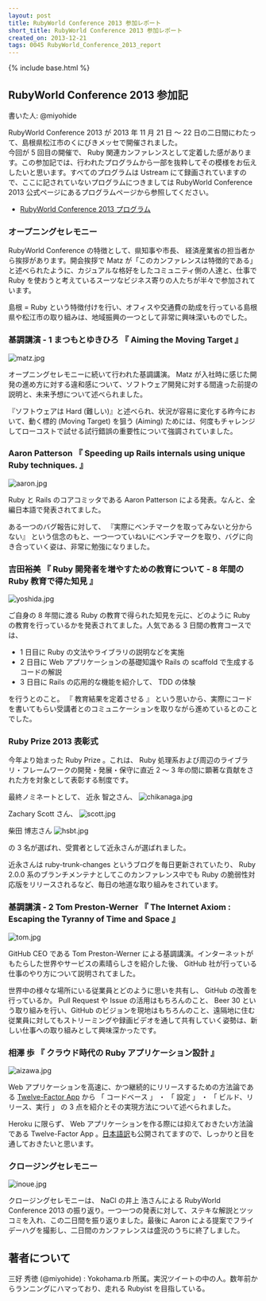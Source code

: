```yaml
---
layout: post
title: RubyWorld Conference 2013 参加レポート
short_title: RubyWorld Conference 2013 参加レポート
created_on: 2013-12-21
tags: 0045 RubyWorld_Conference_2013_report
---
```

{% include base.html %}


## RubyWorld Conference 2013 参加記

書いた人: @miyohide

RubyWorld Conference 2013 が 2013 年 11 月 21 日 〜 22 日の二日間にわたって、島根県松江市のくにびきメッセで開催されました。<br />
今回が 5 回目の開催で、 Ruby 関連カンファレンスとして定着した感があります。この参加記では、行われたプログラムから一部を抜粋してその模様をお伝えしたいと思います。すべてのプログラムは Ustream にて録画されていますので、ここに記されていないプログラムにつきましては RubyWorld Conference 2013 公式ページにあるプログラムページから参照してください。

* [RubyWorld Conference 2013 プログラム](http://www.rubyworld-conf.org/ja/program/)


### オープニングセレモニー

RubyWorld Conference の特徴として、県知事や市長、 経済産業省の担当者から挨拶があります。開会挨拶で Matz が「このカンファレンスは特徴的である」と述べられたように、カジュアルな格好をしたコミュニティ側の人達と、仕事で Ruby を使おうと考えているスーツなビジネス寄りの人たちが半々で参加されています。

島根 = Ruby という特徴付けを行い、オフィスや交通費の助成を行っている島根県や松江市の取り組みは、地域振興の一つとして非常に興味深いものでした。

### 基調講演 - 1 まつもとゆきひろ 『 Aiming the Moving Target 』
![matz.jpg]({{base}}{{site.baseurl}}/images/0045-RubyWorld_Conference_2013_report/matz.jpg)

オープニングセレモニーに続いて行われた基調講演。 Matz が入社時に感じた開発の進め方に対する違和感について、ソフトウェア開発に対する間違った前提の説明と、未来予想について述べられました。

『ソフトウェアは Hard (難しい)』と述べられ、状況が容易に変化する昨今において、動く標的 (Moving Target) を狙う (Aiming) ためには、何度もチャレンジしてローコストで試せる試行錯誤の重要性について強調されていました。

### Aaron Patterson 『 Speeding up Rails internals using unique Ruby techniques. 』
![aaron.jpg]({{base}}{{site.baseurl}}/images/0045-RubyWorld_Conference_2013_report/aaron.jpg)

Ruby と Rails のコアコミッタである Aaron Patterson による発表。なんと、全編日本語で発表されてました。

ある一つのバグ報告に対して、 『実際にベンチマークを取ってみないと分からない』 という信念のもと、一つ一つていねいにベンチマークを取り、バグに向き合っていく姿は、非常に勉強になりました。

### 吉田裕美 『 Ruby 開発者を増やすための教育について - 8 年間の Ruby 教育で得た知見 』
![yoshida.jpg]({{base}}{{site.baseurl}}/images/0045-RubyWorld_Conference_2013_report/yoshida.jpg)

ご自身の 8 年間に渡る Ruby の教育で得られた知見を元に、どのように Ruby の教育を行っているかを発表されてました。人気である 3 日間の教育コースでは、

* 1 日目に Ruby の文法やライブラリの説明などを実施
* 2 日目に Web アプリケーションの基礎知識や Rails の scaffold で生成するコードの解説
* 3 日目に Rails の応用的な機能を紹介して、 TDD の体験


を行うとのこと。 『 教育結果を定着させる 』 という思いから、実際にコードを書いてもらい受講者とのコミュニケーションを取りながら進めているとのことでした。

### Ruby Prize 2013 表彰式

今年より始まった Ruby Prize 。これは、 Ruby 処理系および周辺のライブラリ・フレームワークの開発・発展・保守に直近 2 〜 3 年の間に顕著な貢献をされた方を対象として表彰する制度です。

最終ノミネートとして、 近永 智之さん、
![chikanaga.jpg]({{base}}{{site.baseurl}}/images/0045-RubyWorld_Conference_2013_report/chikanaga.jpg)

Zachary Scott さん、
![scott.jpg]({{base}}{{site.baseurl}}/images/0045-RubyWorld_Conference_2013_report/scott.jpg)

柴田 博志さん
![hsbt.jpg]({{base}}{{site.baseurl}}/images/0045-RubyWorld_Conference_2013_report/hsbt.jpg)

の 3 名が選ばれ、受賞者として近永さんが選ばれました。

近永さんは ruby-trunk-changes というブログを毎日更新されていたり、 Ruby 2.0.0 系のブランチメンテナとしてこのカンファレンス中でも Ruby の脆弱性対応版をリリースされるなど、毎日の地道な取り組みをされています。

### 基調講演 - 2 Tom Preston-Werner 『 The Internet Axiom : Escaping the Tyranny of Time and Space 』
![tom.jpg]({{base}}{{site.baseurl}}/images/0045-RubyWorld_Conference_2013_report/tom.jpg)

GitHub CEO である Tom Preston-Werner による基調講演。インターネットがもたらした世界やサービスの素晴らしさを紹介した後、 GitHub 社が行っている仕事のやり方について説明されてました。

世界中の様々な場所にいる従業員とどのように思いを共有し、 GitHub の改善を行っているか。 Pull Request や Issue の活用はもちろんのこと、 Beer 30 という取り組みを行い、GitHub のビジョンを現地はもちろんのこと、遠隔地に住む従業員に対してもストリーミングや録画ビデオを通して共有していく姿勢は、新しい仕事への取り組みとして興味深かったです。

### 相澤 歩 『 クラウド時代の Ruby アプリケーション設計 』
![aizawa.jpg]({{base}}{{site.baseurl}}/images/0045-RubyWorld_Conference_2013_report/aizawa.jpg)

Web アプリケーションを高速に、かつ継続的にリリースするための方法論である [Twelve-Factor App](http://12factor.net/) から 「 コードベース 」 ・ 「 設定 」 ・ 「 ビルド、リリース、実行 」 の 3 点を紹介とその実現方法について述べられました。

Heroku に限らず、 Web アプリケーションを作る際には抑えておきたい方法論である Twelve-Factor App 。[日本語訳](http://twelve-factor-ja.herokuapp.com/)も公開されてますので、しっかりと目を通しておきたいと思います。

### クロージングセレモニー
![inoue.jpg]({{base}}{{site.baseurl}}/images/0045-RubyWorld_Conference_2013_report/inoue.jpg)

クロージングセレモニーは、 NaCl の井上 浩さんによる RubyWorld Conference 2013 の振り返り。一つ一つの発表に対して、ステキな解説とツッコミを入れ、この二日間を振り返りました。最後に Aaron による提案でフライデーハグを撮影し、二日間のカンファレンスは盛況のうちに終了しました。

## 著者について

三好 秀徳 (@miyohide) : Yokohama.rb 所属。実況ツイートの中の人。数年前からランニングにハマっており、走れる Rubyist を目指している。


